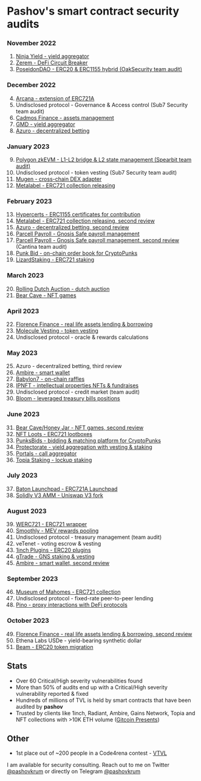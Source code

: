 # Pashov's smart contract security audits

### November 2022

1. [Ninja Yield - yield aggregator](solo/NinjaYielder-security-review.md)
2. [Zerem - DeFi Circuit Breaker](solo/Zerem-security-review.md)
3. [PoseidonDAO - ERC20 & ERC1155 hybrid (OakSecurity team audit)](https://github.com/solidified-platform/audits/blob/master/Audit%20Report%20-%20Poseidon%20DAO%20%5B09.12.2022%5D.pdf)

### December 2022

4. [Arcana - extension of ERC721A](solo/Arcana-security-review.md)
5. Undisclosed protocol - Governance & Access control (Sub7 Security team audit)
6. [Cadmos Finance - assets management](solo/CadmosFinance-security-review.md)
7. [GMD - yield aggregator](solo/GMD-security-review.md)
8. [Azuro - decentralized betting](solo/Azuro-security-review.md)

### January 2023

9. [Polygon zkEVM - L1-L2 bridge & L2 state management (Spearbit team audit)](https://github.com/0xPolygonHermez/zkevm-contracts/blob/main/audits/zkEVM-bridge-Spearbit-27-March.pdf)
10. Undisclosed protocol - token vesting (Sub7 Security team audit)
11. [Mugen - cross-chain DEX adapter](solo/Mugen-security-review.md)
12. [Metalabel - ERC721 collection releasing](solo/Metalabel-security-review.md)

### February 2023

13. [Hypercerts - ERC1155 certificates for contribution](solo/Hypercerts-security-review.md)
14. [Metalabel - ERC721 collection releasing, second review](solo/Metalabel-second-security-review.md)
15. [Azuro - decentralized betting, second review](solo/Azuro-second-security-review.md)
16. [Parcell Payroll - Gnosis Safe payroll management](solo/ParcelPayroll-security-review.md)
17. [Parcell Payroll - Gnosis Safe payroll management, second review](https://cantina.xyz/portfolio/cantina_parcel_feb2023.pdf) (Cantina team audit)
18. [Punk Bid - on-chain order book for CryptoPunks](solo/PunkBid-security-review.md)
19. [LizardStaking - ERC721 staking](solo/LizardStarking-security-review.md)

### March 2023

20. [Rolling Dutch Auction - dutch auction](solo/RollingDutchAuction-security-review.md)
21. [Bear Cave - NFT games](solo/BearCave-security-review.md)

### April 2023

22. [Florence Finance - real life assets lending & borrowing](solo/FlorenceFinance-security-review.md)
23. [Molecule Vesting - token vesting](solo/MoleculeVesting-security-review.md)
24. Undisclosed protocol - oracle & rewards calculations

### May 2023

25. Azuro - decentralized betting, third review
26. [Ambire - smart wallet](solo/Ambire-security-review.md)
27. [Babylon7 - on-chain raffles](solo/Babylon7-security-review.md)
28. [IPNFT - intellectual properties NFTs & fundraises](solo/IPNFT-security-review.md)
29. Undisclosed protocol - credit market (team audit)
30. [Bloom - leveraged treasury bills positions](solo/Bloom-security-review.md)

### June 2023

31. [Bear Cave/Honey Jar - NFT games, second review](solo/BearCave-second-security-review.md)
32. [NFT Loots - ERC721 lootboxes](solo/NFTLoots-security-review.md)
33. [PunksBids - bidding & matching platform for CryptoPunks](solo/PunksBids-security-review.md)
34. [Protectorate - yield aggregation with vesting & staking](solo/Protectorate-security-review.md)
35. [Portals - call aggregator](solo/Portals-security-review.md)
36. [Topia Staking - lockup staking](solo/TopiaStaking-security-review.md)

### July 2023

37. [Baton Launchpad - ERC721A Launchpad](solo/BatonLaunchpad-security-review.md)
38. [Solidly V3 AMM - Uniswap V3 fork](solo/SolidlyV3AMM-security-review.md)

### August 2023

39. [WERC721 - ERC721 wrapper](solo/WERC721-security-review.md)
40. [Smoothly - MEV rewards pooling](solo/Smoothly-security-review.md)
41. Undisclosed protocol - treasury management (team audit)
42. veTenet - voting escrow & vesting
43. [1inch Plugins - ERC20 plugins](solo/1inchTokenPlugins-security-review.md)
44. [gTrade - GNS staking & vesting](solo/gTrade-security-review.md)
45. [Ambire - smart wallet, second review](solo/Ambire-second-security-review.md)

### September 2023

46. [Museum of Mahomes - ERC721 collection](solo/MuseumOfMahomes-security-review.md)
47. Undisclosed protocol - fixed-rate peer-to-peer lending
48. [Pino - proxy interactions with DeFi protocols](solo/Pino-security-review.md)

### October 2023

49. [Florence Finance - real life assets lending & borrowing, second review](solo/FlorenceFinance-second-security-review.md)
50. Ethena Labs USDe - yield-bearing synthetic dollar
51. [Beam - ERC20 token migration](solo/Beam-security-review.md)

## Stats

- Over 60 Critical/High severity vulnerabilities found
- More than 50% of audits end up with a Critical/High severity vulnerability reported & fixed
- Hundreds of millions of TVL is held by smart contracts that have been audited by **pashov**
- Trusted by clients like 1inch, Radiant, Ambire, Gains Network, Topia and NFT collections with >10K ETH volume ([Gitcoin Presents](https://opensea.io/collection/gitcoin-presents))

## Other

- 1st place out of ~200 people in a Code4rena contest - [VTVL](https://code4rena.com/contests/2022-09-vtvl-contest)

I am available for security consulting. Reach out to me on Twitter [@pashovkrum](https://twitter.com/pashovkrum) or directly on Telegram [@pashovkrum](https://t.me/pashovkrum)
